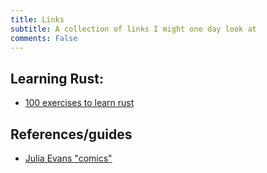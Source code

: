 ```yaml
---
title: Links
subtitle: A collection of links I might one day look at
comments: False
---
```


## Learning Rust:
* [100 exercises to learn rust](https://github.com/mainmatter/100-exercises-to-learn-rust)


## References/guides
* [Julia Evans "comics"](https://wizardzines.com/comics/)

